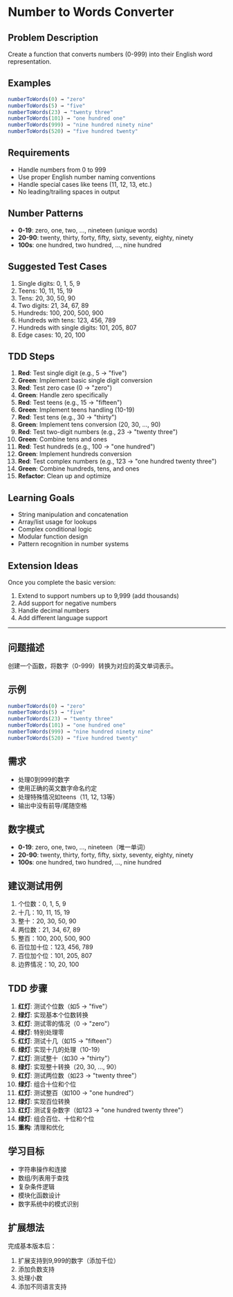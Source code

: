 # Number to Words Converter

## Problem Description

Create a function that converts numbers (0-999) into their English word representation.

## Examples

```javascript
numberToWords(0) → "zero"
numberToWords(5) → "five"
numberToWords(23) → "twenty three"
numberToWords(101) → "one hundred one"
numberToWords(999) → "nine hundred ninety nine"
numberToWords(520) → "five hundred twenty"
```

## Requirements

- Handle numbers from 0 to 999
- Use proper English number naming conventions
- Handle special cases like teens (11, 12, 13, etc.)
- No leading/trailing spaces in output

## Number Patterns

- **0-19**: zero, one, two, ..., nineteen (unique words)
- **20-90**: twenty, thirty, forty, fifty, sixty, seventy, eighty, ninety
- **100s**: one hundred, two hundred, ..., nine hundred

## Suggested Test Cases

1. Single digits: 0, 1, 5, 9
2. Teens: 10, 11, 15, 19
3. Tens: 20, 30, 50, 90
4. Two digits: 21, 34, 67, 89
5. Hundreds: 100, 200, 500, 900
6. Hundreds with tens: 123, 456, 789
7. Hundreds with single digits: 101, 205, 807
8. Edge cases: 10, 20, 100

## TDD Steps

1. **Red**: Test single digit (e.g., 5 → "five")
2. **Green**: Implement basic single digit conversion
3. **Red**: Test zero case (0 → "zero")
4. **Green**: Handle zero specifically
5. **Red**: Test teens (e.g., 15 → "fifteen")
6. **Green**: Implement teens handling (10-19)
7. **Red**: Test tens (e.g., 30 → "thirty")
8. **Green**: Implement tens conversion (20, 30, ..., 90)
9. **Red**: Test two-digit numbers (e.g., 23 → "twenty three")
10. **Green**: Combine tens and ones
11. **Red**: Test hundreds (e.g., 100 → "one hundred")
12. **Green**: Implement hundreds conversion
13. **Red**: Test complex numbers (e.g., 123 → "one hundred twenty three")
14. **Green**: Combine hundreds, tens, and ones
15. **Refactor**: Clean up and optimize

## Learning Goals

- String manipulation and concatenation
- Array/list usage for lookups
- Complex conditional logic
- Modular function design
- Pattern recognition in number systems

## Extension Ideas

Once you complete the basic version:
1. Extend to support numbers up to 9,999 (add thousands)
2. Add support for negative numbers
3. Handle decimal numbers
4. Add different language support

---

## 问题描述

创建一个函数，将数字（0-999）转换为对应的英文单词表示。

## 示例

```javascript
numberToWords(0) → "zero"
numberToWords(5) → "five"
numberToWords(23) → "twenty three"
numberToWords(101) → "one hundred one"
numberToWords(999) → "nine hundred ninety nine"
numberToWords(520) → "five hundred twenty"
```

## 需求

- 处理0到999的数字
- 使用正确的英文数字命名约定
- 处理特殊情况如teens（11, 12, 13等）
- 输出中没有前导/尾随空格

## 数字模式

- **0-19**: zero, one, two, ..., nineteen（唯一单词）
- **20-90**: twenty, thirty, forty, fifty, sixty, seventy, eighty, ninety
- **100s**: one hundred, two hundred, ..., nine hundred

## 建议测试用例

1. 个位数：0, 1, 5, 9
2. 十几：10, 11, 15, 19
3. 整十：20, 30, 50, 90
4. 两位数：21, 34, 67, 89
5. 整百：100, 200, 500, 900
6. 百位加十位：123, 456, 789
7. 百位加个位：101, 205, 807
8. 边界情况：10, 20, 100

## TDD 步骤

1. **红灯**: 测试个位数（如5 → "five"）
2. **绿灯**: 实现基本个位数转换
3. **红灯**: 测试零的情况（0 → "zero"）
4. **绿灯**: 特别处理零
5. **红灯**: 测试十几（如15 → "fifteen"）
6. **绿灯**: 实现十几的处理（10-19）
7. **红灯**: 测试整十（如30 → "thirty"）
8. **绿灯**: 实现整十转换（20, 30, ..., 90）
9. **红灯**: 测试两位数（如23 → "twenty three"）
10. **绿灯**: 组合十位和个位
11. **红灯**: 测试整百（如100 → "one hundred"）
12. **绿灯**: 实现百位转换
13. **红灯**: 测试复杂数字（如123 → "one hundred twenty three"）
14. **绿灯**: 组合百位、十位和个位
15. **重构**: 清理和优化

## 学习目标

- 字符串操作和连接
- 数组/列表用于查找
- 复杂条件逻辑
- 模块化函数设计
- 数字系统中的模式识别

## 扩展想法

完成基本版本后：
1. 扩展支持到9,999的数字（添加千位）
2. 添加负数支持
3. 处理小数
4. 添加不同语言支持